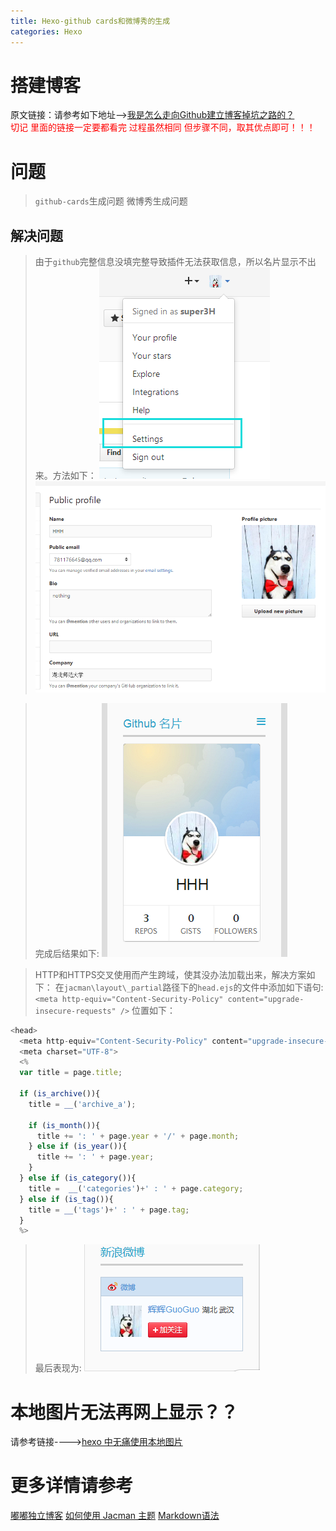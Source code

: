 ```yaml
---
title: Hexo-github cards和微博秀的生成
categories: Hexo
---
```


# 搭建博客
原文链接：请参考如下地址-->[我是怎么走向Github建立博客掉坑之路的？](http://www.jianshu.com/p/73741f7934c3)  
<font color='red'>切记 里面的链接一定要都看完 过程虽然相同 但步骤不同，取其优点即可！！！</font>

# 问题
> `github-cards`生成问题
> 微博秀生成问题
## 解决问题
> 由于`github`完整信息没填完整导致插件无法获取信息，所以名片显示不出来。方法如下：
![github-setting](subImg/github-setting.png)
![github-profile](subImg/github-profile.png)

> 完成后结果如下:
![github-cards](subImg/github-cards.png)

> HTTP和HTTPS交叉使用而产生跨域，使其没办法加载出来，解决方案如下：
> 在`jacman\layout\_partial`路径下的`head.ejs`的文件中添加如下语句:
`<meta http-equiv="Content-Security-Policy" content="upgrade-insecure-requests" />`
位置如下：
``` js
<head>
  <meta http-equiv="Content-Security-Policy" content="upgrade-insecure-requests" />
  <meta charset="UTF-8">
  <%
  var title = page.title;

  if (is_archive()){
    title = __('archive_a');

    if (is_month()){
      title += ': ' + page.year + '/' + page.month;
    } else if (is_year()){
      title += ': ' + page.year;
    }
  } else if (is_category()){
    title =  __('categories')+' : ' + page.category;
  } else if (is_tag()){
    title = __('tags')+' : ' + page.tag;
  }
  %>
```
> 最后表现为:
![weiboShow](subImg/weiboShow.png)

# 本地图片无法再网上显示？？
请参考链接---->[hexo 中无痛使用本地图片](http://www.tuicool.com/articles/umEBVfI)
# 更多详情请参考
[嘟嘟独立博客](http://tengj.top/)
[如何使用 Jacman 主题](http://wuchong.me/blog/2014/11/20/how-to-use-jacman/)
[Markdown语法](http://www.tuicool.com/articles/I36zYr)